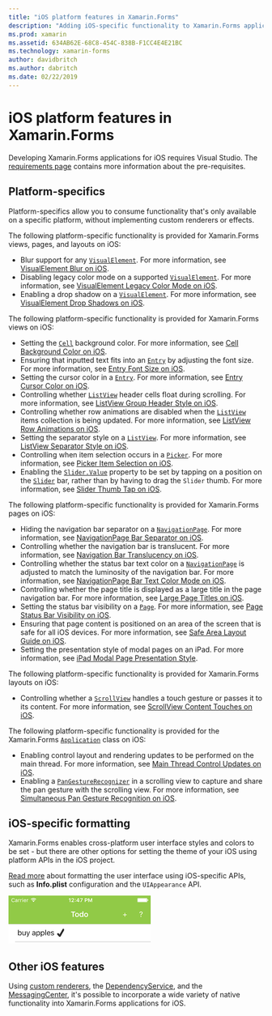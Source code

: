 ```yaml
---
title: "iOS platform features in Xamarin.Forms"
description: "Adding iOS-specific functionality to Xamarin.Forms applications."
ms.prod: xamarin
ms.assetid: 634AB62E-68C8-454C-838B-F1CC4E4E21BC
ms.technology: xamarin-forms
author: davidbritch
ms.author: dabritch
ms.date: 02/22/2019
---
```


# iOS platform features in Xamarin.Forms

Developing Xamarin.Forms applications for iOS requires Visual Studio. The [requirements page](~/get-started/requirements.md) contains more information about the pre-requisites.

## Platform-specifics

Platform-specifics allow you to consume functionality that's only available on a specific platform, without implementing custom renderers or effects.

The following platform-specific functionality is provided for Xamarin.Forms views, pages, and layouts on iOS:

- Blur support for any [`VisualElement`](xref:Xamarin.Forms.VisualElement). For more information, see [VisualElement Blur on iOS](visualelement-blur.md).
- Disabling legacy color mode on a supported [`VisualElement`](xref:Xamarin.Forms.VisualElement). For more information, see [VisualElement Legacy Color Mode on iOS](legacy-color-mode.md).
- Enabling a drop shadow on a [`VisualElement`](xref:Xamarin.Forms.VisualElement). For more information, see [VisualElement Drop Shadows on iOS](visualelement-drop-shadow.md).

The following platform-specific functionality is provided for Xamarin.Forms views on iOS:

- Setting the [`Cell`](xref:Xamarin.Forms.Cell) background color. For more information, see [Cell Background Color on iOS](cell-background-color.md).
- Ensuring that inputted text fits into an [`Entry`](xref:Xamarin.Forms.Entry) by adjusting the font size. For more information, see [Entry Font Size on iOS](entry-font-size.md).
- Setting the cursor color in a [`Entry`](xref:Xamarin.Forms.Entry). For more information, see [Entry Cursor Color on iOS](entry-cursor-color.md).
- Controlling whether [`ListView`](xref:Xamarin.Forms.ListView) header cells float during scrolling. For more information, see [ListView Group Header Style on iOS](listview-group-header-style.md).
- Controlling whether row animations are disabled when the [`ListView`](xref:Xamarin.Forms.ListView) items collection is being updated. For more information, see [ListView Row Animations on iOS](listview-row-animations.md).
- Setting the separator style on a [`ListView`](xref:Xamarin.Forms.ListView). For more information, see [ListView Separator Style on iOS](listview-separator-style.md).
- Controlling when item selection occurs in a [`Picker`](xref:Xamarin.Forms.Picker). For more information, see [Picker Item Selection on iOS](picker-selection.md).
- Enabling the [`Slider.Value`](xref:Xamarin.Forms.Slider.Value) property to be set by tapping on a position on the [`Slider`](xref:Xamarin.Forms.Slider) bar, rather than by having to drag the `Slider` thumb. For more information, see [Slider Thumb Tap on iOS](slider-thumb.md).

The following platform-specific functionality is provided for Xamarin.Forms pages on iOS:

- Hiding the navigation bar separator on a [`NavigationPage`](xref:Xamarin.Forms.NavigationPage). For more information, see [NavigationPage Bar Separator on iOS](navigation-bar-separator.md).
- Controlling whether the navigation bar is translucent. For more information, see [Navigation Bar Translucency on iOS](navigation-bar-translucent.md).
- Controlling whether the status bar text color on a [`NavigationPage`](xref:Xamarin.Forms.NavigationPage) is adjusted to match the luminosity of the navigation bar. For more information, see [NavigationPage Bar Text Color Mode on iOS](status-bar-text-color.md).
- Controlling whether the page title is displayed as a large title in the page navigation bar. For more information, see [Large Page Titles on iOS](page-large-title.md).
- Setting the status bar visibility on a [`Page`](xref:Xamarin.Forms.Page). For more information, see [Page Status Bar Visibility on iOS](page-status-bar-visibility.md).
- Ensuring that page content is positioned on an area of the screen that is safe for all iOS devices. For more information, see [Safe Area Layout Guide on iOS](page-safe-area-layout.md).
- Setting the presentation style of modal pages on an iPad. For more information, see [iPad Modal Page Presentation Style](ipad-page-presentation-style.md).

The following platform-specific functionality is provided for Xamarin.Forms layouts on iOS:

- Controlling whether a [`ScrollView`](xref:Xamarin.Forms.ScrollView) handles a touch gesture or passes it to its content. For more information, see [ScrollView Content Touches on iOS](scrollview-content-touches.md).

The following platform-specific functionality is provided for the Xamarin.Forms [`Application`](xref:Xamarin.Forms.Application) class on iOS:

- Enabling control layout and rendering updates to be performed on the main thread. For more information, see [Main Thread Control Updates on iOS](main-thread-updates-ui.md).
- Enabling a [`PanGestureRecognizer`](xref:Xamarin.Forms.PanGestureRecognizer) in a scrolling view to capture and share the pan gesture with the scrolling view. For more information, see [Simultaneous Pan Gesture Recognition on iOS](application-pan-gesture.md).

## iOS-specific formatting

Xamarin.Forms enables cross-platform user interface styles and colors to be set - but there are other options for setting the theme of your iOS using platform APIs in the iOS project.

[Read more](formatting.md) about formatting the user interface using iOS-specific APIs, such as **Info.plist** configuration and the `UIAppearance` API.

![](images/status-white-sml.png "iOS Theming")

## Other iOS features

Using [custom renderers](~/xamarin-forms/app-fundamentals/custom-renderer/index.md), the [DependencyService](~/xamarin-forms/app-fundamentals/dependency-service/index.md), and the [MessagingCenter](~/xamarin-forms/app-fundamentals/messaging-center.md), it's possible to incorporate a wide variety of native functionality into Xamarin.Forms applications for iOS.
